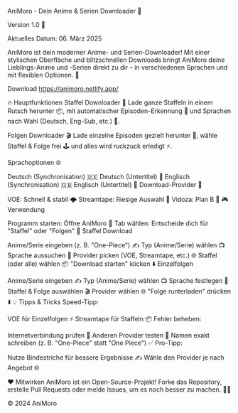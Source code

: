 AniMoro - Dein Anime & Serien Downloader 🌟
 

Version 1.0 🎈


Aktuelles Datum: 06. März 2025

AniMoro ist dein moderner Anime- und Serien-Downloader! Mit einer stylischen Oberfläche und blitzschnellen Downloads bringt AniMoro deine Lieblings-Anime und -Serien direkt zu dir – in verschiedenen Sprachen und mit flexiblen Optionen. 🚀

Download
https://animoro.netlify.app/

🔥 Hauptfunktionen
Staffel Downloader 🌟
Lade ganze Staffeln in einem Rutsch herunter 📦, mit automatischer Episoden-Erkennung 🤖 und Sprachen nach Wahl (Deutsch, Eng-Sub, etc.) 🎤.

Folgen Downloader 🎬
Lade einzelne Episoden gezielt herunter 🎯, wähle Staffel & Folge frei 🕹️ und alles wird ruckzuck erledigt ⚡.

Sprachoptionen 🌐

Deutsch (Synchronisation) 🇩🇪
Deutsch (Untertitel) 📝
Englisch (Synchronisation) 🇬🇧
Englisch (Untertitel) 📑
Download-Provider 🚀

VOE: Schnell & stabil 🌩️
Streamtape: Riesige Auswahl 📼
Vidoza: Plan B 🔧
🎮 Verwendung

Programm starten: Öffne AniMoro 🚀
Tab wählen: Entscheide dich für "Staffel" oder "Folgen" 🎯
Staffel Download

Anime/Serie eingeben (z. B. "One-Piece") ✍️
Typ (Anime/Serie) wählen 📺
Sprache aussuchen 🎤
Provider picken (VOE, Streamtape, etc.) 🌐
Staffel (oder alle) wählen 📦
"Download starten" klicken ⬇️
Einzelfolgen

Anime/Serie eingeben ✍️
Typ (Anime/Serie) wählen 📺
Sprache festlegen 🎤
Staffel & Folge auswählen 🎬
Provider wählen 🌐
"Folge runterladen" drücken ⬇️
💡 Tipps & Tricks
Speed-Tipp:

VOE für Einzelfolgen ⚡
Streamtape für Staffeln 📦
Fehler beheben:

Internetverbindung prüfen 📶
Anderen Provider testen 🔄
Namen exakt schreiben (z. B. "One-Piece" statt "One Piece") ✅
Pro-Tipp:

Nutze Bindestriche für bessere Ergebnisse ✍️
Wähle den Provider je nach Angebot 🌐

❤️ Mitwirken
AniMoro ist ein Open-Source-Projekt! Forke das Repository, erstelle Pull Requests oder melde Issues, um es noch besser zu machen. 👨‍💻

© 2024 AniMoro 
